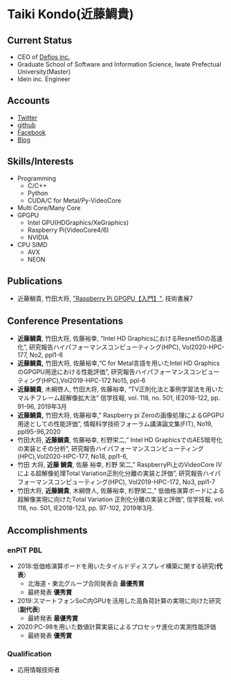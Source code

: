 # Taiki Kondo(近藤鯛貴)
## Current Status
- CEO of [Defios inc.](https://www.defios.jp/)
- Graduate School of Software and Information Science, Iwate Prefectual University(Master)
- Idein inc. Engineer

## Accounts

- [Twitter](https://twitter.com/Taiki_azrs)
- [github](https://github.com/Taiki-azrs)
- [Facebook](https://www.facebook.com/kontaiml)
- [Blog](https://taiki-azrs.hatenablog.com/)

## Skills/Interests
- Programming
	- C/C++
	- Python
	- CUDA/C for Metal/Py-VideoCore
- Multi Core/Many Core
- GPGPU
	- Intel GPU(HDGraphics/XeGraphics)
	- Raspberry Pi(VideoCore4/6)
	- NVIDIA
- CPU SIMD
	- AVX
	- NEON

## Publications
- 近藤鯛貴, 竹田大将, ["Raspberry Pi GPGPU【入門】"](https://lowlayerlovers.booth.pm/), 技術書展7

## Conference Presentations
- **近藤鯛貴**, 竹田大将, 佐藤裕幸, “Intel HD GraphicsにおけるResnet50の高速化”, 研究報告ハイパフォーマンスコンピューティング(HPC), Vol2020-HPC-177, No2, ppl1-6 
- **近藤鯛貴,** 竹田大将, 佐藤裕幸,“C for Metal言語を用いたIntel HD GraphicsのGPGPU用途における性能評価”, 研究報告ハイパフォーマンスコンピューティング(HPC),Vol2019-HPC-172 No15, ppl-6 
- **近藤鯛貴**, 木綱啓人, 竹田大将, 佐藤裕幸, “TV正則化法と事例学習法を用いたマルチフレーム超解像拡大法” 信学技報, vol. 118, no. 501, IE2018-122, pp. 91-96, 2019年3月 
- **近藤鯛貴,** 竹田大将, 佐藤裕幸,” Raspberry pi Zeroの画像処理によるGPGPU用途としての性能評価”, 情報科学技術フォーラム講演論文集(FIT), No19, ppl95-96,2020 
- 竹田大将,  **近藤鯛貴**, 佐藤裕幸,  杉野栄二,” Intel HD GraphicsでのAES暗号化の実装とその分析”, 研究報告ハイパフォーマンスコンピューティング(HPC),Vol2020-HPC-177, No18, ppl1-6,
-  竹田 大将, **近藤 鯛貴**, 佐藤 裕幸, 杉野 栄二,” RaspberryPi上のVideoCore IVによる超解像処理Total Variation正則化分離の実装と評価”, 研究報告ハイパフォーマンスコンピューティング(HPC), Vol2019-HPC-172, No3, ppl1-7
- 竹田大将,  **近藤鯛貴**,  木綱啓人,  佐藤裕幸,  杉野栄二,” 低価格演算ボードによる超解像実現に向けたTotal Variation 正則化分離の実装と評価”, 信学技報, vol. 118, no. 501, IE2018-123, pp. 97-102, 2019年3月.

## Accomplishments
### enPiT PBL
- 2018:低価格演算ボードを用いたタイルドディスプレイ構築に関する研究(**代表**）
	- 北海道・東北グループ合同発表会 **最優秀賞**
	- 最終発表 **優秀賞**
- 2019:スマートフォンSoC内GPUを活用した高負荷計算の実現に向けた研究(**副代表**)
	- 最終発表 **最優秀賞**
- 2020:PC-98を用いた数値計算実装によるプロセッサ進化の実測性能評価
	- 最終発表 **優秀賞**

### Qualification
- 応用情報技術者
